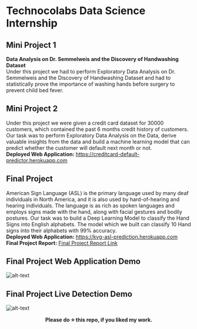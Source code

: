 # Technocolabs Data Science Internship

## Mini Project 1
<b>Data Analysis on Dr. Semmelweis and the Discovery of Handwashing Dataset</b><br>
Under this project we had to perform Exploratory Data Analysis on Dr. Semmelweis and the Discovery of Handwashing Dataset and had to statistically prove the importance of washing hands before surgery to prevent child bed fever.

## Mini Project 2
Under this project we were given a credit card dataset for 30000 customers, which contained the past 6 months credit history of customers. Our task was to perform Exploratory Data Analysis on the Data, derive valuable insights from the data and build a machine learning model that can predict whether the customer will default next month or not.<br>
<b>Deployed Web Application:</b> https://creditcard-default-predictor.herokuapp.com

## Final Project
American Sign Language (ASL) is the primary language used by many deaf individuals in North America, and it is also used by hard-of-hearing and hearing individuals. The language is as rich as spoken languages and employs signs made with the hand, along with facial gestures and bodily postures. Our task was to build a Deep Learning Model to classify the Hand Signs into English alphabets. The model which we built can classify 10 Hand signs into their alphabets with 99% accuracy.<br>
<b>Deployed Web Application:</b> https://kvg-asl-prediction.herokuapp.com <br>
<b>Final Project Report:</b> [Final Project Report Link](https://github.com/venugopalkadamba/Technocolabs-Data-Science-Internship/blob/master/FINAL%20PROJECT%20REPORT.pdf)

## Final Project Web Application Demo
![alt-text](https://github.com/venugopalkadamba/Technocolabs-Data-Science-Internship/blob/master/Final%20Project/Final_Video.gif)


## Final Project Live Detection Demo
![alt-text](https://github.com/venugopalkadamba/Technocolabs-Data-Science-Internship/blob/master/ASL_Detection.gif)

<div align="center">
  <b>Please do ⭐ this repo, if you liked my work.</b>
</div>
